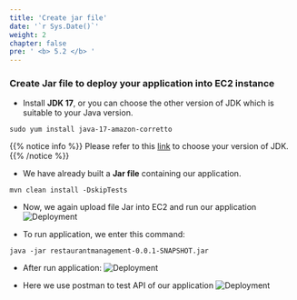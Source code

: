 ```yaml
---
title: 'Create jar file'
date: '`r Sys.Date()`'
weight: 2
chapter: false
pre: ' <b> 5.2 </b> '
---
```


### Create Jar file to deploy your application into EC2 instance

- Install **JDK 17**, or you can choose the other version of JDK which is suitable to your Java version.

```
sudo yum install java-17-amazon-corretto
```

{{% notice info %}}
Please refer to this [link](https://docs.aws.amazon.com/corretto/) to choose your version of JDK.
{{% /notice %}}

- We have already built a **Jar file** containing our application.

```
mvn clean install -DskipTests
```

- Now, we again upload file Jar into EC2 and run our application
  ![Deployment](../../images/deploy_8.png)

- To run application, we enter this command:

```
java -jar restaurantmanagement-0.0.1-SNAPSHOT.jar
```

- After run application:
  ![Deployment](../../images/deploy_9.png)

- Here we use postman to test API of our application
  ![Deployment](../../images/deploy_10.png)
